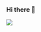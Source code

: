 <h3> Hi there 👋</h3>


<img src="https://capsule-render.vercel.app/api?type=Waving&color=auto&height=200&section=header&text=KimSoYeon&Size=50&fontAlign=77&fontAlignY=30&animation=twinkling&desc=Backend%20Developer&descAlign=85&descAlignY=55&fontColor=FFFFFF"/>
